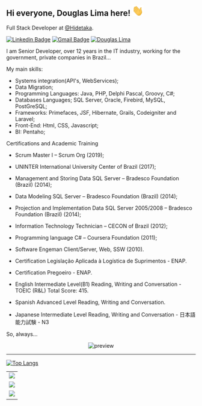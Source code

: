 <h2>Hi everyone, Douglas Lima here! <img src="https://raw.githubusercontent.com/Douglasproglima/douglasproglima/master/gifs/Hi.gif" width="30px"></h2>

Full Stack Developer at [@Hidetaka](https://github.com/hidetaka).

[![Linkedin Badge](https://img.shields.io/badge/Douglas%20Lima-blue?style=flat-square&logo=Linkedin&logoColor=white&link=https://www.linkedin.com/in/douglasproglima/)](https://www.linkedin.com/in/douglasproglima/) [![Gmail Badge](https://img.shields.io/badge/douglasproglima@gmail.com-c14438?style=flat-square&logo=Gmail&logoColor=white&link=mailto:douglasproglima@gmail.com)](mailto:douglasproglima@gmail.com) [![Douglas Lima](https://img.shields.io/badge/douglasproglima.com-636363?&style=flat-square)](https://douglasproglima.com/)

I am Senior Developer, over 12 years in the IT industry, working for the government, private companies in Brazil...

My main skills:
- Systems integration(API's, WebServices);
- Data Migration;
- Programming Languages: Java, PHP, Delphi Pascal, Groovy, C#;
- Databases Languages; SQL Server, Oracle, Firebird, MySQL, PostGreSQL;
- Frameworks: Primefaces, JSF, Hibernate, Grails, Codeigniter and Laravel;
- Front-End: Html, CSS, Javascript;
- BI: Pentaho;

Certifications and Academic Training

- Scrum Master I – Scrum Org (2019);
- UNINTER International University Center of Brazil (2017);
- Management and Storing Data SQL Server – Bradesco Foundation (Brazil) (2014);
- Data Modeling SQL Server – Bradesco Foundation (Brazil) (2014);
- Projection and Implementation Data SQL Server 2005/2008 – Bradesco Foundation (Brazil) (2014);
- Information Technology Technician – CECON of Brazil (2012);
- Programming language C# – Coursera Foundation (2011);
- Software Engeman Client/Server, Web, SSW (2010).
- Certification Legislação Aplicada à Logística de Suprimentos - ENAP.
- Certification Pregoeiro - ENAP.

- English Intermediate Level(B1) Reading, Writing and Conversation - TOEIC (R&L) Total Score: 415.
- Spanish Advanced Level Reading, Writing and Conversation.
- Japanese Intermediate Level Reading, Writing and Conversation - 日本語能力試験 - N3

So, always...

<div align="center">
<img src="https://media.giphy.com/media/3ohs7UUn0xTJ7KYZK8/giphy.gif" alt="preview"/>
</div>

____________

[![Top Langs](https://github-readme-stats.vercel.app/api/top-langs/?username=douglasproglima&layout=compact)](https://github.com/anuraghazra/github-readme-stats)

<div align=“center”>
  <table>
    <tr>
      <td><img width=“495px” align=“left” src="https://github-readme-stats.vercel.app/api?username=douglasproglima&count_private=true&show_icons=true&theme=dracula" /></td>
    </tr>
    <tr>
      <td><img height="234px"  width=“495px” align=“right” src="https://github-readme-stats.vercel.app/api/top-langs/?username=douglasproglima&layout=compact&count_private=true&show_icons=true&theme=dracula" /></td>
    </tr>
    <tr>
      <td><img height="90px"  width=“495px” align=“right” src="https://github-readme-stats.vercel.app/api/wakatime?username=douglasproglima&layout=compact&count_private=true&show_icons=true&theme=dracula" /></td>
    </tr>
  </table>
</div>
